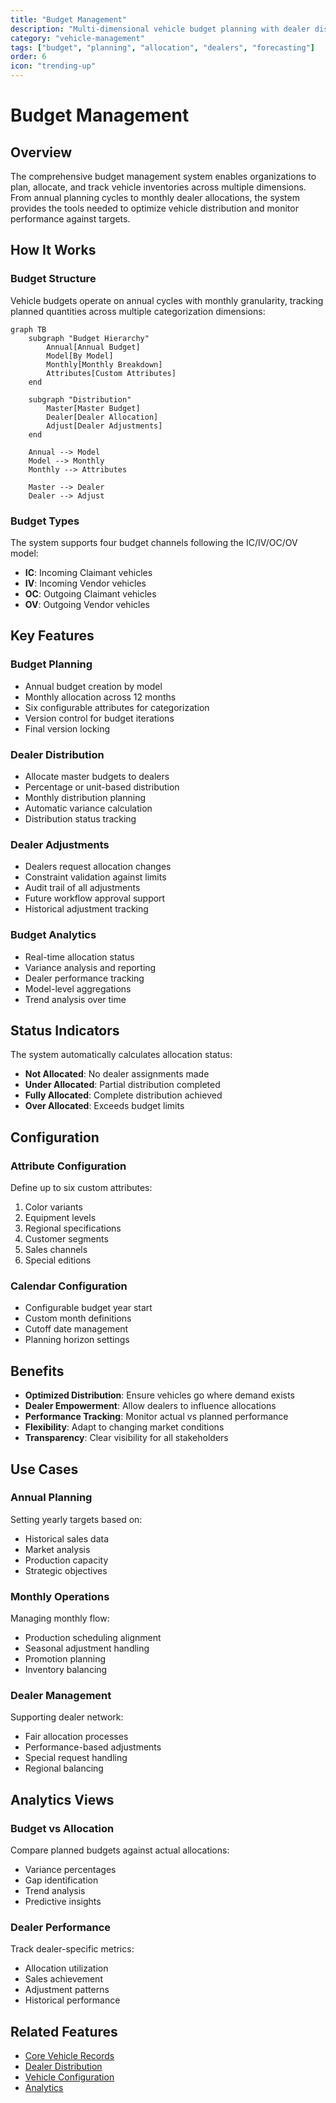 ```yaml
---
title: "Budget Management"
description: "Multi-dimensional vehicle budget planning with dealer distribution"
category: "vehicle-management"
tags: ["budget", "planning", "allocation", "dealers", "forecasting"]
order: 6
icon: "trending-up"
---
```


# Budget Management

## Overview

The comprehensive budget management system enables organizations to plan, allocate, and track vehicle inventories across multiple dimensions. From annual planning cycles to monthly dealer allocations, the system provides the tools needed to optimize vehicle distribution and monitor performance against targets.

## How It Works

### Budget Structure

Vehicle budgets operate on annual cycles with monthly granularity, tracking planned quantities across multiple categorization dimensions:

```mermaid
graph TB
    subgraph "Budget Hierarchy"
        Annual[Annual Budget]
        Model[By Model]
        Monthly[Monthly Breakdown]
        Attributes[Custom Attributes]
    end
    
    subgraph "Distribution"
        Master[Master Budget]
        Dealer[Dealer Allocation]
        Adjust[Dealer Adjustments]
    end
    
    Annual --> Model
    Model --> Monthly
    Monthly --> Attributes
    
    Master --> Dealer
    Dealer --> Adjust
```

### Budget Types

The system supports four budget channels following the IC/IV/OC/OV model:
- **IC**: Incoming Claimant vehicles
- **IV**: Incoming Vendor vehicles
- **OC**: Outgoing Claimant vehicles
- **OV**: Outgoing Vendor vehicles

## Key Features

### Budget Planning
- Annual budget creation by model
- Monthly allocation across 12 months
- Six configurable attributes for categorization
- Version control for budget iterations
- Final version locking

### Dealer Distribution
- Allocate master budgets to dealers
- Percentage or unit-based distribution
- Monthly distribution planning
- Automatic variance calculation
- Distribution status tracking

### Dealer Adjustments
- Dealers request allocation changes
- Constraint validation against limits
- Audit trail of all adjustments
- Future workflow approval support
- Historical adjustment tracking

### Budget Analytics
- Real-time allocation status
- Variance analysis and reporting
- Dealer performance tracking
- Model-level aggregations
- Trend analysis over time

## Status Indicators

The system automatically calculates allocation status:
- **Not Allocated**: No dealer assignments made
- **Under Allocated**: Partial distribution completed
- **Fully Allocated**: Complete distribution achieved
- **Over Allocated**: Exceeds budget limits

## Configuration

### Attribute Configuration
Define up to six custom attributes:
1. Color variants
2. Equipment levels
3. Regional specifications
4. Customer segments
5. Sales channels
6. Special editions

### Calendar Configuration
- Configurable budget year start
- Custom month definitions
- Cutoff date management
- Planning horizon settings

## Benefits

- **Optimized Distribution**: Ensure vehicles go where demand exists
- **Dealer Empowerment**: Allow dealers to influence allocations
- **Performance Tracking**: Monitor actual vs planned performance
- **Flexibility**: Adapt to changing market conditions
- **Transparency**: Clear visibility for all stakeholders

## Use Cases

### Annual Planning
Setting yearly targets based on:
- Historical sales data
- Market analysis
- Production capacity
- Strategic objectives

### Monthly Operations
Managing monthly flow:
- Production scheduling alignment
- Seasonal adjustment handling
- Promotion planning
- Inventory balancing

### Dealer Management
Supporting dealer network:
- Fair allocation processes
- Performance-based adjustments
- Special request handling
- Regional balancing

## Analytics Views

### Budget vs Allocation
Compare planned budgets against actual allocations:
- Variance percentages
- Gap identification
- Trend analysis
- Predictive insights

### Dealer Performance
Track dealer-specific metrics:
- Allocation utilization
- Sales achievement
- Adjustment patterns
- Historical performance

## Related Features

- [Core Vehicle Records](/features/vehicle-management/core-records)
- [Dealer Distribution](/features/vehicle-management/dealer-distribution)
- [Vehicle Configuration](/features/vehicle-management/vehicle-configuration)
- [Analytics](/features/platform/analytics)